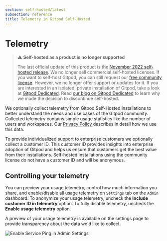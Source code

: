 ```yaml
---
section: self-hosted/latest
subsection: reference
title: Telemetry in Gitpod Self-Hosted
---
```


<script context="module">
  export const prerender = true;
</script>

# Telemetry

> ⚠️ **Self-hosted as a product is no longer supported**
>
> The last official update of this product is the [November 2022 self-hosted release](https://www.gitpod.io/changelog/november-self-hosted-release). We no longer sell commercial self-hosted licenses. If you want to self-host Gitpod, you can still request our [free community license](https://www.gitpod.io/community-license). However, we no longer offer support or updates for it. If you are interested in an isolated, private installation of Gitpod, take a look at [Gitpod Dedicated](/dedicated).
> Read [our blog on Gitpod Dedicated](/blog/introducing-gitpod-dedicated) to learn why we made the decision to discontinue self-hosted.

We optionally collect telemetry from Gitpod Self-Hosted installations to better understand the needs and use cases of the Gitpod community. Collected telemetry contains simple usage statistics like the number of users and workspaces. Our [Privacy Policy](https://www.gitpod.io/privacy) describes in detail how we use this data.

To provide individualized support to enterprise customers we optionally collect a customer ID. This customer ID provides insights into enterprise adoption of Gitpod and helps us ensure that customers get the best value from their installations. Self-hosted installations using the community license do not have a customer ID and will be anonymous.

## Controlling your telemetry

You can preview your usage telemetry, control how much information you share, and enable/disable all usage telemetry on `Settings` tab on the `Admin` dashboard. To anonymize your usage telemetry, uncheck the **Include customer ID in telemetry** option. To fully disable telemetry, uncheck the **Enable usage telemetry** option.

A preview of your usage telemetry is available on the settings page to provide transparency about the data we'd like to collect.

![Enable Service Ping in Admin Settings](../../../static/images/docs/self-hosted/telemetry-setting.png)
